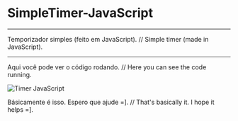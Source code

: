 # SimpleTimer-JavaScript
***
Temporizador simples (feito em JavaScript). // Simple timer (made in JavaScript).
***
Aqui você pode ver o código rodando. // Here you can see the code running.

![Timer JavaScript](https://user-images.githubusercontent.com/74058519/110487094-00cc3a00-80cc-11eb-8b90-c4f290cd1f66.png)

Básicamente é isso. Espero que ajude =]. // That's basically it. I hope it helps =].
